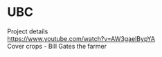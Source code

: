 # UBC
Project details
<br>
https://www.youtube.com/watch?v=AW3gaelBypYA
<br>
Cover crops - Bill Gates the farmer
<br>
